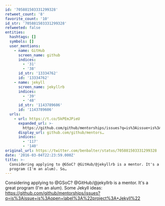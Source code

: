 ```yaml
---
id: '705881503331299328'
retweet_count: '8'
favorite_count: '10'
id_str: '705881503331299328'
retweeted: false
entities:
  hashtags: []
  symbols: []
  user_mentions:
    - name: GitHub
      screen_name: github
      indices:
        - '31'
        - '38'
      id_str: '13334762'
      id: '13334762'
    - name: jekyll
      screen_name: jekyllrb
      indices:
        - '39'
        - '48'
      id_str: '1143789606'
      id: '1143789606'
  urls:
    - url: https://t.co/5kPEmJPieU
      expanded_url: >-
        https://github.com/github/mentorships/issues?q=is%3Aissue+is%3Aopen+label%3A%22project%3A+Jekyll%22
      display_url: github.com/github/mentors…
      indices:
        - '117'
        - '140'
original_url: https://twitter.com/benbalter/status/705881503331299328
date: '2016-03-04T22:23:59.000Z'
title: >-
  Considering applying to @GSoC? @GitHub/@jekyllrb is a mentor. It's a great
  program (I'm an alum). So…
---
```


Considering applying to @GSoC? @GitHub/@jekyllrb is a mentor. It's a great program (I'm an alum). Some Jekyll ideas: https://github.com/github/mentorships/issues?q=is%3Aissue+is%3Aopen+label%3A%22project%3A+Jekyll%22